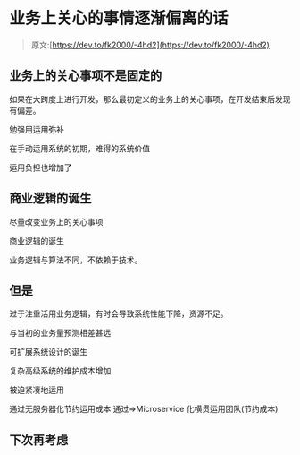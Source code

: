 # 业务上关心的事情逐渐偏离的话

> 原文:[https://dev.to/fk2000/-4hd2](https://dev.to/fk2000/-4hd2)

## 业务上的关心事项不是固定的

如果在大跨度上进行开发，那么最初定义的业务上的关心事项，在开发结束后发现有偏差。

勉强用运用弥补

在手动运用系统的初期，难得的系统价值

运用负担也增加了

## 商业逻辑的诞生

尽量改变业务上的关心事项

商业逻辑的诞生

业务逻辑与算法不同，不依赖于技术。

## 但是

过于注重活用业务逻辑，有时会导致系统性能下降，资源不足。

与当初的业务量预测相差甚远

可扩展系统设计的诞生

复杂高级系统的维护成本增加

被迫紧凑地运用

通过无服务器化节约运用成本
通过⇒Microservice 化横贯运用团队(节约成本)

## 下次再考虑